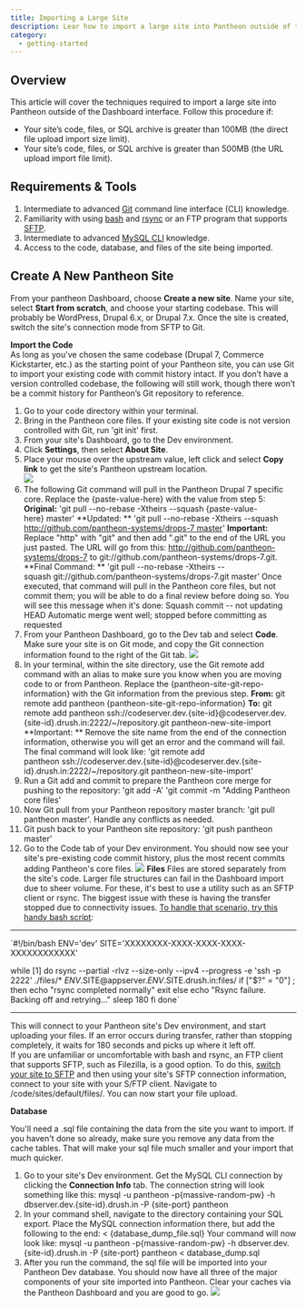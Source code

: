 ```yaml
---
title: Importing a Large Site
description: Lear how to import a large site into Pantheon outside of the Dashboard API.
category:
  - getting-started
---
```


## Overview
This article will cover the techniques required to import a large site into Pantheon outside of the Dashboard interface. Follow this procedure if:

* Your site’s code, files, or SQL archive is greater than 100MB (the direct file upload import size limit).
* Your site’s code, files, or SQL archive is greater than 500MB (the URL upload import file limit).

## Requirements & Tools

1. Intermediate to advanced [Git](http://git-scm.com/) command line interface (CLI) knowledge.
2. Familiarity with using [bash](http://www.gnu.org/software/bash/) and [rsync](http://rsync.samba.org/) or an FTP program that supports [SFTP](http://en.wikipedia.org/wiki/SFTP).
3. Intermediate to advanced [MySQL CLI](https://mariadb.com/kb/en/mariadb/documentation/clients-and-utilities/mysql-client/mysql-command-line-client/) knowledge.
4. Access to the code, database, and files of the site being imported.  

## Create A New Pantheon Site  

From your pantheon Dashboard, choose **Create a new site**. Name your site, select **Start from scratch**, and choose your starting codebase. This will probably be WordPress, Drupal 6.x, or Drupal 7.x. Once the site is created, switch the site's connection mode from SFTP to Git.  


**Import the Code**  
As long as you've chosen the same codebase (Drupal 7, Commerce Kickstarter, etc.) as the starting point of your Pantheon site, you can use Git to import your existing code with commit history intact. If you don’t have a version controlled codebase, the following will still work, though there won’t be a commit history for Pantheon’s Git repository to reference.

1. Go to your code directory within your terminal.
2. Bring in the Pantheon core files. If your existing site code is not version controlled with Git, run 'git init' first.
3. From your site's Dashboard, go to the Dev environment.
4. Click **Settings**, then select **About Site**.
5. Place your mouse over the upstream value, left click and select **Copy link** to get the site's Pantheon upstream location.  
 ![](https://pantheon-systems.desk.com/customer/portal/attachments/343668)  
6. The following Git command will pull in the Pantheon Drupal 7 specific core. Replace the {paste-value-here} with the value from step 5:  
**Original:** 'git pull --no-rebase -Xtheirs --squash {paste-value-here} master'
**Updated: ** 'git pull --no-rebase -Xtheirs --squash http://github.com/pantheon-systems/drops-7 master'
**Important:** Replace "http" with "git" and then add ".git" to the end of the URL you just pasted. The URL will go from this: http://github.com/pantheon-systems/drops-7 to git://github.com/pantheon-systems/drops-7.git.
**Final Command: ** 'git pull --no-rebase -Xtheirs --squash git://github.com/pantheon-systems/drops-7.git master'
Once executed, that command will pull in the Pantheon core files, but not commit them; you will be able to do a final review before doing so. You will see this message when it's done:
Squash commit -- not updating HEAD
Automatic merge went well; stopped before committing as requested
7. From your Pantheon Dashboard, go to the Dev tab and select **Code**. Make sure your site is on Git mode, and copy the Git connection information found to the right of the Git tab.
![](https://pantheon-systems.desk.com/customer/portal/attachments/335378)
8. In your terminal, within the site directory, use the Git remote add command with an alias to make sure you know when you are moving code to or from Pantheon. Replace the {pantheon-site-git-repo-information} with the Git information from the previous step.
**From:** git remote add pantheon {pantheon-site-git-repo-information}
**To:** git remote add pantheon ssh://codeserver.dev.{site-id}@codeserver.dev.{site-id}.drush.in:2222/~/repository.git pantheon-new-site-import
**Important: ** Remove the site name from the end of the connection information, otherwise you will get an error and the command will fail. The final command will look like:
'git remote add pantheon ssh://codeserver.dev.{site-id}@codeserver.dev.{site-id}.drush.in:2222/~/repository.git pantheon-new-site-import'
9. Run a Git add and commit to prepare the Pantheon core merge for pushing to the repository:
'git add -A'
'git commit -m "Adding Pantheon core files'  
10. Now Git pull from your Pantheon repository master branch: 'git pull pantheon master'. Handle any conflicts as needed.  
11. Git push back to your Pantheon site repository: 'git push pantheon master'  
12. Go to the Code tab of your Dev environment. You should now see your site's pre-existing code commit history, plus the most recent commits adding Pantheon's core files.
 ![](https://pantheon-systems.desk.com/customer/portal/attachments/343667)
**Files**
Files are stored separately from the site's code. Larger file structures can fail in the Dashboard import due to sheer volume. For these, it's best to use a utility such as an SFTP client or rsync. The biggest issue with these is having the transfer stopped due to connectivity issues. [To handle that scenario, try this handy bash script](https://www.evernote.com/shard/s404/sh/5bcfedb7-cda1-4647-9390-0112c2f9e703/f8defb098e992e2acd57280c4dcddb63):  



---------------------------  
`#!/bin/bash
ENV='dev'
SITE='XXXXXXXX-XXXX-XXXX-XXXX-XXXXXXXXXXXX'


while [1]
do
rsync --partial -rlvz --size-only --ipv4 --progress -e 'ssh -p 2222' ./files/* $ENV.$SITE@appserver.$ENV.$SITE.drush.in:files/
if ["$?" = "0"] ; then
echo "rsync completed normally"
exit
else
echo "Rsync failure. Backing off and retrying..."
sleep 180
fi
done`  



---------------------------  
This will connect to your Pantheon site's Dev environment, and start uploading your files. If an error occurs  during transfer, rather than stopping completely, it waits for 180 seconds and picks up where it left off.  
If you are unfamiliar or uncomfortable with bash and rsync, an FTP client that supports SFTP, such as Filezilla, is a good option. To do this, [switch your site to SFTP](/articles/sites/code/developing-on-pantheon-directly-with-sftp-mode/-enabling-sftp-mode) and then using your site's SFTP connection information, connect to your site with your S/FTP client. Navigate to /code/sites/default/files/. You can now start your file upload.  


**Database**  

You'll need a .sql file containing the data from the site you want to import. If you haven't done so already, make sure you remove any data from the cache tables. That will make your sql file much smaller and your import that much quicker.
1. Go to your site's Dev environment. Get the MySQL CLI connection by clicking the **Connection Info** tab. The connection string will look something like this:
mysql -u pantheon -p{massive-random-pw} -h dbserver.dev.{site-id}.drush.in -P {site-port} pantheon  
2. In your command shell, navigate to the directory containing your SQL export. Place the MySQL connection information there, but add the following to the end:
< {database\_dump\_file.sql}
Your command will now look like:
mysql -u pantheon -p{massive-random-pw} -h dbserver.dev.{site-id}.drush.in -P {site-port} pantheon < database\_dump.sql
3. After you run the command, the sql file will be imported into your Pantheon Dev database.
You should now have all three of the major components of your site imported into Pantheon. Clear your caches via the Pantheon Dashboard and you are good to go.
 ![](https://pantheon-systems.desk.com/customer/portal/attachments/343671)  



 
